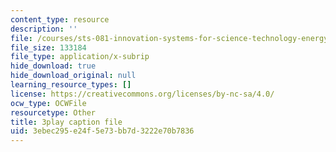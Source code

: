 ```yaml
---
content_type: resource
description: ''
file: /courses/sts-081-innovation-systems-for-science-technology-energy-manufacturing-and-health-spring-2017/3ebec295e24f5e73bb7d3222e70b7836_Rs3Ll0KYfcA.vtt
file_size: 133184
file_type: application/x-subrip
hide_download: true
hide_download_original: null
learning_resource_types: []
license: https://creativecommons.org/licenses/by-nc-sa/4.0/
ocw_type: OCWFile
resourcetype: Other
title: 3play caption file
uid: 3ebec295-e24f-5e73-bb7d-3222e70b7836
---
```

